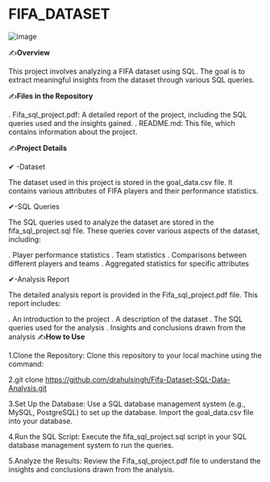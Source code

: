 # FIFA_DATASET
![image](https://github.com/user-attachments/assets/a793441f-760e-4c86-b964-b039b4ffb806)

✍**Overview**

This project involves analyzing a FIFA dataset using SQL. The goal is to extract meaningful insights from the dataset through various SQL queries.

✍**Files in the Repository**

. Fifa_sql_project.pdf: A detailed report of the project, including the SQL queries used and the insights gained.
. README.md: This file, which contains information about the project.

✍**Project Details**

 ✔ -Dataset
  
The dataset used in this project is stored in the goal_data.csv file. It contains various attributes of FIFA players and their performance statistics.

✔-SQL Queries

The SQL queries used to analyze the dataset are stored in the fifa_sql_project.sql file. These queries cover various aspects of the dataset, including:

. Player performance statistics
. Team statistics
. Comparisons between different players and teams
. Aggregated statistics for specific attributes


✔-Analysis Report

The detailed analysis report is provided in the Fifa_sql_project.pdf file. This report includes:

. An introduction to the project
. A description of the dataset
. The SQL queries used for the analysis
. Insights and conclusions drawn from the analysis
✍**How to Use**

1.Clone the Repository: Clone this repository to your local machine using the command:

2.git clone https://github.com/drahulsingh/Fifa-Dataset-SQL-Data-Analysis.git

3.Set Up the Database: Use a SQL database management system (e.g., MySQL, PostgreSQL) to set up the database. Import the goal_data.csv file into your database.

4.Run the SQL Script: Execute the fifa_sql_project.sql script in your SQL database management system to run the queries.

5.Analyze the Results: Review the Fifa_sql_project.pdf file to understand the insights and conclusions drawn from the analysis.
